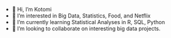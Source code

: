 - 👋 Hi, I’m Kotomi
- 👀 I’m interested in Big Data, Statistics, Food, and Netflix
- 🌱 I’m currently learning Statistical Analyses in R, SQL, Python
- 💞️ I’m looking to collaborate on interesting big data projects.


<!---
koto333/koto333 is a ✨ special ✨ repository because its `README.md` (this file) appears on your GitHub profile.
You can click the Preview link to take a look at your changes.
--->
